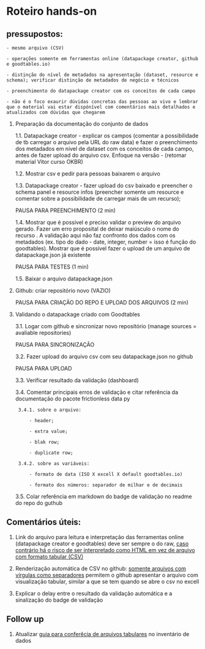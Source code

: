 # Roteiro hands-on

## pressupostos: 

	- mesmo arquivo (CSV)

	- operações somente em ferramentas online (datapackage creator, github e goodtables.io)

	- distinção do nível de metadados na apresentação (dataset, resource e schema); verificar distinção de metadados de negócio e técnicos

	- preenchimento do datapackage creator com os conceitos de cada campo

	- não é o foco exaurir dúvidas concretas das pessoas ao vivo e lembrar que o material vai estar dispónível com comentários mais detalhados e atualizados com dúvidas que chegarem

1. Preparação da documentação do conjunto de dados 

	1.1. Datapackage creator - explicar os campos (comentar a possibilidade de tb carregar o arquivo pela URL do raw data) e fazer o preenchimento dos metadados em nível de dataset com os conceitos de cada campo, antes de fazer upload do arquivo csv. Enfoque na versão - (retomar material Vitor curso OKBR)

	1.2. Mostrar csv e pedir para pessoas baixarem o arquivo

	1.3. Datapackage creator - fazer upload do csv baixado e preencher o schema panel e resource infos (preencher somente um resource e comentar sobre a possibilidade de carregar mais de um recurso); 

	PAUSA PARA PREENCHIMENTO (2 min)

	1.4. Mostrar que é possível e preciso validar o preview do arquivo gerado. Fazer um erro proposital de deixar maiúsculo o nome do recurso . A validação aqui não faz confronto dos dados com os metadados (ex. tipo do dado - date, integer, number = isso é função do goodtables). Mostrar que é possível fazer o upload de um arquivo de datapackage.json já existente

	PAUSA PARA TESTES (1 min)

	1.5. Baixar o arquivo datapackage.json 

2. Github: criar repositório novo (VAZIO)

	PAUSA PARA CRIAÇÃO DO REPO E UPLOAD DOS ARQUIVOS (2 min)

3. Validando o datapackage criado com Goodtables

	3.1. Logar com github e sincronizar novo repositório (manage sources = avaliable repositories)

	PAUSA PARA SINCRONIZAÇÃO

 	3.2. Fazer upload do arquivo csv com seu datapackage.json no github

 	PAUSA PARA UPLOAD

	3.3. Verificar resultado da validação (dashboard)

	3.4. Comentar principais erros de validação e citar referência da documentação do pacote frictionless data py

		3.4.1. sobre o arquivo: 

			- header; 

			- extra value;

			- blak row; 

			- duplicate row;

		3.4.2. sobre as variáveis:

			- formato de data (ISO X excell X default goodtables.io)

			- formato dos números: separador de milhar e de decimais 

	3.5. Colar referência em markdown do badge de validação no readme do repo do guthub


## Comentários úteis:

1. Link do arquivo para leitura e interpretação das ferramentas online (datapackage creator e goodtables) deve ser sempre o do raw, [caso contrário há o risco de ser interpretado como HTML em vez de arquivo com formato tabular (CSV)](https://github.com/dados-mg/apresentacoes/issues/2)

2. Renderização automática de CSV no github: [somente arquivos com vírgulas como separadores](https://github.com/dados-mg/projetos-abertura-conjuntos-dados/pull/1) permitem o github apresentar o arquivo com visualização tabular, similar a que se tem quando se abre o csv no excell 

3. Explicar o delay entre o resultado da validação automática e a sinalização do badge de validação

## Follow up

1. Atualizar [guia para conferêcia de arquivos tabulares](https://github.com/dados-mg/inventario-de-dados/blob/master/guia-para-conferencia-de-dados-abertos.md) no inventário de dados
